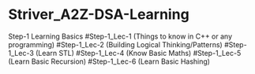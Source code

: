 # Striver_A2Z-DSA-Learning

Step-1 Learning Basics
     #Step-1_Lec-1 (Things to know in C++ or any programming)
     #Step-1_Lec-2 (Building Logical Thinking/Patterns)
     #Step-1_Lec-3 (Learn STL)
     #Step-1_Lec-4 (Know Basic Maths)
     #Step-1_Lec-5 (Learn Basic Recursion)
     #Step-1_Lec-6 (Learn Basic Hashing)
